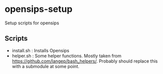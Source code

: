 # opensips-setup
Setup scripts for opensips


## Scripts

- install.sh     :  Installs Opensips
- helper.sh      :  Some helper functions. Mostly taken from https://github.com/langep/bash_helpers/. Probably should replace this with a submodule at some point.
